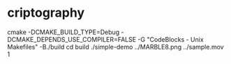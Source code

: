 # criptography

cmake -DCMAKE_BUILD_TYPE=Debug -DCMAKE_DEPENDS_USE_COMPILER=FALSE -G "CodeBlocks - Unix Makefiles" -B./build
cd build
./simple-demo ../MARBLE8.png ../sample.mov 1